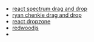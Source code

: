 - [react spectrum drag and drop](https://react-spectrum.adobe.com/blog/drag-and-drop.html)
- [ryan chenkie drag and drop](https://www.youtube.com/watch?v=scUKcl36ZQs)
- [react dropzone](https://react-dropzone.js.org/)
- [redwoodjs](https://redwoodjs.com/)
- 